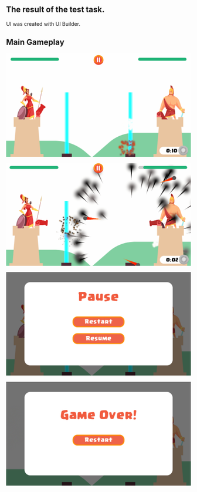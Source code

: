## The result of the test task.

UI was created with UI Builder.

## Main Gameplay
![Header](https://github.com/UnitedHaw/TestTask_TowerDestroy/blob/main/Screenshots/gameplay.PNG)

![Header](https://github.com/UnitedHaw/TestTask_TowerDestroy/blob/main/Screenshots/gameplay2.PNG)

![Header](https://github.com/UnitedHaw/TestTask_TowerDestroy/blob/main/Screenshots/pauseMenu.PNG)

![Header](https://github.com/UnitedHaw/TestTask_TowerDestroy/blob/main/Screenshots/gameover.PNG)
 
